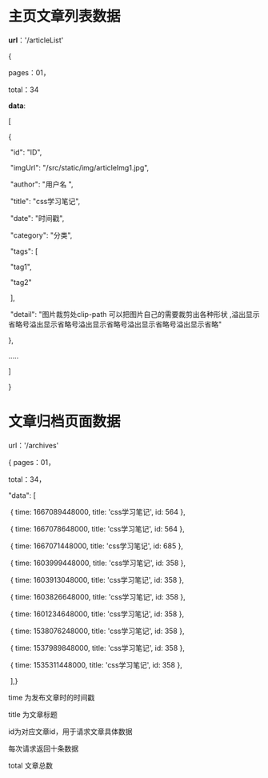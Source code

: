 #  主页文章列表数据

**url**：'/articleList'



{



pages：01，

total：34

**data**:

[

{

​    "id": "ID",

​    "imgUrl": "/src/static/img/articleImg1.jpg",

​    "author": "用户名 ",

​    "title": "css学习笔记",

​    "date": "时间戳",

​    "category": "分类",

​    "tags": [

​      "tag1",

​      "tag2"

​    ],

​    "detail": "图片裁剪处clip-path 可以把图片自己的需要裁剪出各种形状 ,溢出显示省略号溢出显示省略号溢出显示省略号溢出显示省略号溢出显示省略"

  },

.....

]

}





# 文章归档页面数据



url：'/archives'



{ pages：01，

total：34，

"data": [

​        { time: 1667089448000, title: 'css学习笔记', id: 564 },

​        { time: 1667078648000, title: 'css学习笔记', id: 564 },

​        { time: 1667071448000, title: 'css学习笔记', id: 685 },

​        { time: 1603999448000, title: 'css学习笔记', id: 358 },

​        { time: 1603913048000, title: 'css学习笔记', id: 358 },

​        { time: 1603826648000, title: 'css学习笔记', id: 358 },

​        { time: 1601234648000, title: 'css学习笔记', id: 358 },

​        { time: 1538076248000, title: 'css学习笔记', id: 358 },

​        { time: 1537989848000, title: 'css学习笔记', id: 358 },

​        { time: 1535311448000, title: 'css学习笔记', id: 358 },

​      ],}



time 为发布文章时的时间戳

title 为文章标题

id为对应文章id，用于请求文章具体数据

每次请求返回十条数据

total 文章总数







